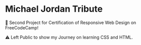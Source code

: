 # Michael Jordan Tribute
🧠 Second Project for Certification of Responsive Web Design on FreeCodeCamp!  

⚠️ Left Public to show my Journey on learning CSS and HTML.
